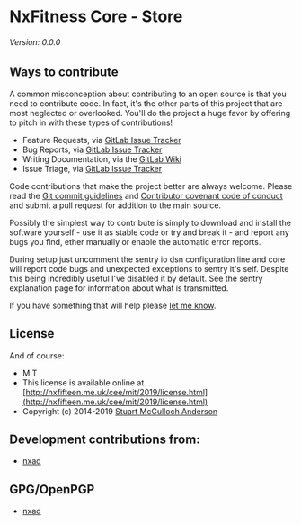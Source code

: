 NxFitness Core - Store
=========================================

###### Version: 0.0.0


## Ways to contribute

A common misconception about contributing to an open source is that you need to contribute code. In fact, it's the other parts of this project that are most neglected or overlooked. You'll do the project a huge 
favor by offering to pitch in with these types of contributions!

- Feature Requests, via [GitLab Issue Tracker](https://git.nxfifteen.rocks/nx-health/store/issues)
- Bug Reports, via [GitLab Issue Tracker](https://git.nxfifteen.rocks/nx-health/store/issues)
- Writing Documentation, via the [GitLab Wiki](https://git.nxfifteen.rocks/nx-health/store/wikis/home)
- Issue Triage, via [GitLab Issue Tracker](https://git.nxfifteen.rocks/nx-health/store/issues)
    
Code contributions that make the project better are always welcome. Please read the [Git commit guidelines](https://git.nxfifteen.rocks/nx-health/store/wikis/git-commit-guidelines) and 
[Contributor covenant code of conduct](https://git.nxfifteen.rocks/nx-health/store/wikis/contributor-covenant-code-of-conduct) and submit a pull request for addition to the main source.

Possibly the simplest way to contribute is simply to download and install the software yourself - use it as stable code or try and break it - and report any bugs you find, ether manually or enable the automatic error reports.

During setup just uncomment the sentry io dsn configuration line and core will report code bugs and unexpected exceptions to sentry it's self. Despite this being incredibly useful I've disabled it by default. See the sentry explanation page for information about what is transmitted.

If you have something that will help please [let me know](https://nxfifteen.me.uk/about/me/contact/).


## License

And of course:

* MIT
* This license is available online at [http://nxfifteen.me.uk/cee/mit/2019/license.html](http://nxfifteen.me.uk/cee/mit/2019/license.html)
* Copyright (c) 2014-2019 [Stuart McCulloch Anderson](https://nx15.at/whoami)


## Development contributions from:

* [nxad](https://nx15.at/whoami)


## GPG/OpenPGP

* [nxad](https://nx15.at/whoami)